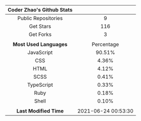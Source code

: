 | **Coder Zhao's Github Stats** | |
|:-:|:-:|
| Public Repositories | 9 |
| Get Stars | 116 |
| Get Forks | 3 |
| | |
| **Most Used Languages** | Percentage |
| JavaScript | 90.51% |
| CSS | 4.36% |
| HTML | 4.12% |
| SCSS | 0.41% |
| TypeScript | 0.33% |
| Ruby | 0.18% |
| Shell | 0.10% |
| | |
| **Last Modified Time** | 2021-06-24 00:53:30 |